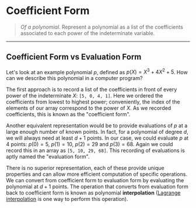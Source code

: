 # Coefficient Form
> *Of a polynomial*. Represent a polynomial as a list of the coefficients associated to each power of the indeterminate variable.
---

## Coefficient Form vs Evaluation Form
Let's look at an example polynomial $p$, defined as $p(X) = X^3 + 4X^2 + 5$. How can we describe this polynomial in a computer program?

The first approach is to record a list of the coefficients in front of every power of the indeterminate $X$: `[5, 0, 4, 1]`. Here we ordered the coefficients from lowest to highest power; conveniently, the index of the elements of our array correspond to the power of $X$. As we recorded coefficients, this is known as the "coefficient form".

Another equivalent representation would be to provide evaluations of $p$ at a large enough number of known points. In fact, for a polynomial of degree $d$, we will always need at least $d+1$ points. In our case, we could evaluate $p$ at 4 points: $p(0) = 5$, $p(1) = 10$, $p(2) = 29$ and $p(3) = 68$. Again we could record this in an array as `[5, 10, 29, 68]`. This recording of evaluations is aptly named the "evaluation form".

There is no superior representation, each of these provide unique properties and can allow more efficient computation of specific operations. We can convert from coefficient form to evaluation form by evaluating the polynomial at $d+1$ points. The operation that converts from evaluation form back to coefficient form is known as polynomial **interpolation** ([Lagrange interpolation](./lagrange_interpolation.md) is one way to perform this operation).